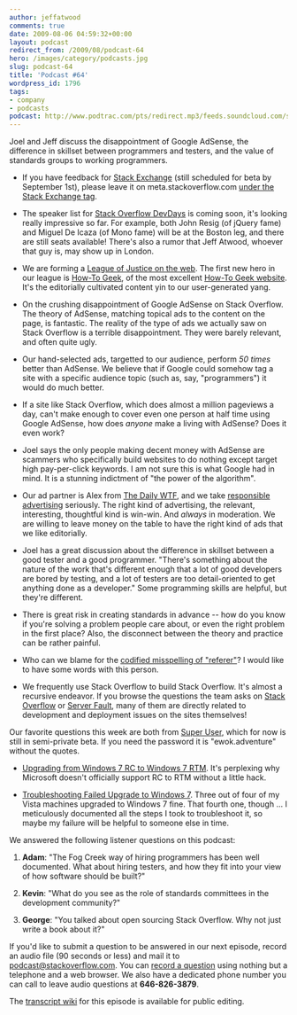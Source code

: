 ```yaml
---
author: jeffatwood
comments: true
date: 2009-08-06 04:59:32+00:00
layout: podcast
redirect_from: /2009/08/podcast-64
hero: /images/category/podcasts.jpg
slug: podcast-64
title: 'Podcast #64'
wordpress_id: 1796
tags:
- company
- podcasts
podcast: http://www.podtrac.com/pts/redirect.mp3/feeds.soundcloud.com/stream/14377032-stack-exchange-stack-overflow-podcast-14.mp3
---
```


Joel and Jeff discuss the disappointment of Google AdSense, the difference in skillset between programmers and testers, and the value of standards groups to working programmers.



	
  * If you have feedback for [Stack Exchange](http://stackexchange.com/) (still scheduled for beta by September 1st), please leave it on meta.stackoverflow.com [under the Stack Exchange tag](http://meta.stackoverflow.com/questions/tagged/stackexchange).

	
  * The speaker list for [Stack Overflow DevDays](http://devdays.stackoverflow.com) is coming soon, it's looking really impressive so far. For example, both John Resig (of jQuery fame) and Miguel De Icaza (of Mono fame) will be at the Boston leg, and there are still seats available! There's also a rumor that Jeff Atwood, whoever that guy is, may show up in London.

	
  * We are forming a [League of Justice on the web](http://blog.stackoverflow.com/2009/07/why-cant-you-have-just-one-site/). The first new hero in our league is [How-To Geek](http://blog.stackoverflow.com/2009/07/howtogeek-and-stack-overflow/), of the most excellent [How-To Geek website](http://www.howtogeek.com/). It's the editorially cultivated content yin to our user-generated yang.

	
  * On the crushing disappointment of Google AdSense on Stack Overflow. The theory of AdSense, matching topical ads to the content on the page, is fantastic. The reality of the type of ads we actually saw on Stack Overflow is a terrible disappointment. They were barely relevant, and often quite ugly.

	
  * Our hand-selected ads, targetted to our audience, perform _50 times_ better than AdSense. We believe that if Google could somehow tag a site with a specific audience topic (such as, say, "programmers") it would do much better.

	
  * If a site like Stack Overflow, which does almost a million pageviews a day, can't make enough to cover even one person at half time using Google AdSense, how does _anyone_ make a living with AdSense? Does it even work?

	
  * Joel says the only people making decent money with AdSense are scammers who specifically build websites to do nothing except target high pay-per-click keywords. I am not sure this is what Google had in mind. It is a stunning indictment of "the power of the algorithm".

	
  * Our ad partner is Alex from [The Daily WTF](http://thedailywtf.com/), and we take [responsible advertising](http://www.codinghorror.com/blog/archives/000893.html) seriously. The right kind of advertising, the relevant, interesting, thoughtful kind is win-win. And _always_ in moderation. We are willing to leave money on the table to have the right kind of ads that we like editorially.

	
  * Joel has a great discussion about the difference in skillset between a good tester and a good programmer. "There's something about the nature of the work that's different enough that a lot of good developers are bored by testing, and a lot of testers are too detail-oriented to get anything done as a developer." Some programming skills are helpful, but they're different.

	
  * There is great risk in creating standards in advance -- how do you know if you're solving a problem people care about, or even the right problem in the first place? Also, the disconnect between the theory and practice can be rather painful.

	
  * Who can we blame for the [codified misspelling of "referer"](http://en.wikipedia.org/wiki/HTTP_referrer)? I would like to have some words with this person.

	
  * We frequently use Stack Overflow to build Stack Overflow. It's almost a recursive endeavor. If you browse the questions the team asks on [Stack Overflow](http://stackoverflow.com/users?tab=oldest) or [Server Fault](http://serverfault.com/users?tab=oldest), many of them are directly related to development and deployment issues on the sites themselves!


Our favorite questions this week are both from [Super User](http://superuser.com), which for now is still in semi-private beta. If you need the password it is "ewok.adventure" without the quotes.



	
  * [Upgrading from Windows 7 RC to Windows 7 RTM](http://superuser.com/questions/1298/upgrading-from-windows-7-rc-to-windows-7-rtm). It's perplexing why Microsoft doesn't officially support RC to RTM without a little hack.

	
  * [Troubleshooting Failed Upgrade to Windows 7](http://superuser.com/questions/16933/troubleshooting-failed-upgrade-to-windows-7). Three out of four of my Vista machines upgraded to Windows 7 fine. That fourth one, though ... I meticulously documented all the steps I took to troubleshoot it, so maybe my failure will be helpful to someone else in time.


We answered the following listener questions on this podcast:

	
  1. **Adam**: "The Fog Creek way of hiring programmers has been well documented. What about hiring testers, and how they fit into your view of how software should be built?"

	
  2. **Kevin**: "What do you see as the role of standards committees in the development community?"

	
  3. **George**: "You talked about open sourcing Stack Overflow. Why not just write a book about it?"


If you'd like to submit a question to be answered in our next episode, record an audio file (90 seconds or less) and mail it to [podcast@stackoverflow.com](mailto:podcast@stackoverflow.com). You can [record a question](http://blog.stackoverflow.com/index.php/2008/05/recording-podcast-questions-using-your-telephone/) using nothing but a telephone and a web browser. We also have a dedicated phone number you can call to leave audio questions at **646-826-3879**.

The [transcript wiki](https://stackoverflow.fogbugz.com/default.asp?W29074) for this episode is available for public editing.


